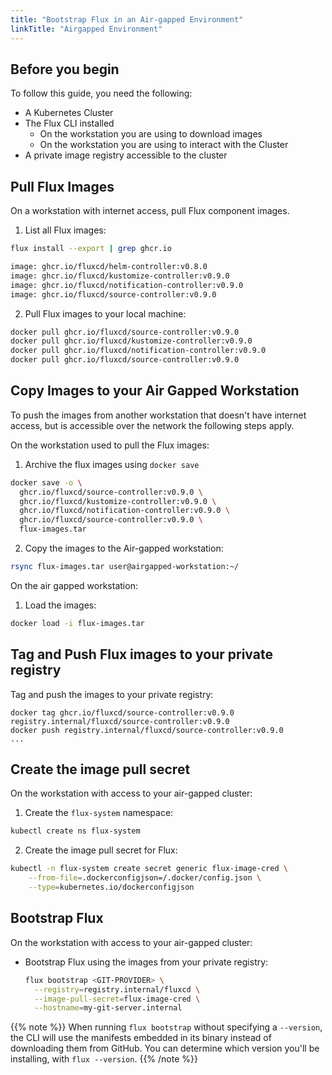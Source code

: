 ```yaml
---
title: "Bootstrap Flux in an Air-gapped Environment"
linkTitle: "Airgapped Environment"
---
```


## Before you begin

To follow this guide, you need the following:

- A Kubernetes Cluster
- The Flux CLI installed
  - On the workstation you are using to download images
  - On the workstation you are using to interact with the Cluster
- A private image registry accessible to the cluster

## Pull Flux Images

On a workstation with internet access, pull Flux component images.

1. List all Flux images:

  ```bash
  flux install --export | grep ghcr.io

  image: ghcr.io/fluxcd/helm-controller:v0.8.0
  image: ghcr.io/fluxcd/kustomize-controller:v0.9.0
  image: ghcr.io/fluxcd/notification-controller:v0.9.0
  image: ghcr.io/fluxcd/source-controller:v0.9.0
  ```

2. Pull Flux images to your local machine:

  ```bash
  docker pull ghcr.io/fluxcd/source-controller:v0.9.0
  docker pull ghcr.io/fluxcd/kustomize-controller:v0.9.0
  docker pull ghcr.io/fluxcd/notification-controller:v0.9.0
  docker pull ghcr.io/fluxcd/source-controller:v0.9.0
  ```

## Copy Images to your Air Gapped Workstation

To push the images from another workstation that doesn't have internet access, but is accessible over the network the following steps apply.

On the workstation used to pull the Flux images:

1. Archive the flux images using ``docker save``

  ```bash
  docker save -o \
    ghcr.io/fluxcd/source-controller:v0.9.0 \
    ghcr.io/fluxcd/kustomize-controller:v0.9.0 \
    ghcr.io/fluxcd/notification-controller:v0.9.0 \
    ghcr.io/fluxcd/source-controller:v0.9.0 \
    flux-images.tar
  ```

2. Copy the images to the Air-gapped workstation:

  ```bash
  rsync flux-images.tar user@airgapped-workstation:~/
  ```

On the air gapped workstation:

1. Load the images:

  ```bash
  docker load -i flux-images.tar
  ```

## Tag and Push Flux images to your private registry

Tag and push the images to your private registry:

```
docker tag ghcr.io/fluxcd/source-controller:v0.9.0 registry.internal/fluxcd/source-controller:v0.9.0
docker push registry.internal/fluxcd/source-controller:v0.9.0
...
```

## Create the image pull secret

On the workstation with access to your air-gapped cluster:

1. Create the ``flux-system`` namespace:

  ```bash
  kubectl create ns flux-system
  ```

2. Create the image pull secret for Flux:

  ```bash
  kubectl -n flux-system create secret generic flux-image-cred \
      --from-file=.dockerconfigjson=/.docker/config.json \
      --type=kubernetes.io/dockerconfigjson
  ```

## Bootstrap Flux

On the workstation with access to your air-gapped cluster:

- Bootstrap Flux using the images from your private registry:

  ```bash
  flux bootstrap <GIT-PROVIDER> \
    --registry=registry.internal/fluxcd \
    --image-pull-secret=flux-image-cred \
    --hostname=my-git-server.internal
  ```

{{% note %}}
When running `flux bootstrap` without specifying a `--version`,
the CLI will use the manifests embedded in its binary instead of downloading
them from GitHub. You can determine which version you'll be installing,
with `flux --version`.
{{% /note %}}
